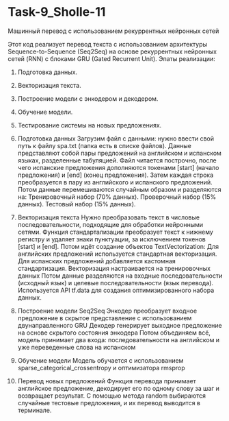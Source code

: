 # Task-9_Sholle-11
Машинный перевод с использованием рекуррентных нейронных сетей

Этот код реализует перевод текста с использованием архитектуры Sequence-to-Sequence (Seq2Seq) на основе рекуррентных нейронных сетей (RNN) с блоками GRU (Gated Recurrent Unit). 
Эпаты реализации:
1. Подготовка данных.
2. Векторизация текста.
3. Построение модели с энкодером и декодером.
4. Обучение модели.
5. Тестирование системы на новых предложениях.

 1. Подготовка данных
Загрузим файл с данными: нужно ввести свой путь к файлу spa.txt (папка есть в списке файлов).
Данные представляют собой пары предложений на английском и испанском языках, разделенные табуляцией.
Файл читается построчно, после чего испанские предложения дополняются токенами [start] (начало предложения) и [end] (конец предложения).
Затем каждая строка преобразуется в пару из английского и испанского предложений.
Потом данные перемешиваются случайным образом и разделяются на:
Тренировочный набор (70% данных).
Проверочный набор (15% данных).
Тестовый набор (15% данных).

 3. Векторизация текста
Нужно преобразовать текст в числовые последовательности, подходящие для обработки нейронными сетями.
Функция стандартализации преобразует текст к нижнему регистру и удаляет знаки пунктуации, за исключением токенов [start] и [end].
Потом идёт создание объектов TextVectorization:
Для английских предложений используется стандартная векторизация.
Для испанских предложений добавляется кастомная стандартизация.
Векторизация настраивается на тренировочных данных
Потом данные разделяются на входные последовательности (исходный язык) и целевые последовательности (язык перевода).
Используется API tf.data для создания оптимизированного набора данных.

 4. Построение модели Seq2Seq
Энкодер преобразует входное предложение в скрытое представление с использованием двунаправленного GRU
Декодер генерирует выходное предложение на основе скрытого состояния энкодера
Потом объединяем всё, модель принимает два входа: последовательности на английском и уже переведенные слова на испанском

 5. Обучение модели
Модель обучается с использованием sparse_categorical_crossentropy и оптимизатора rmsprop

 6. Перевод новых предложений
Функция перевода принимает английское предложение, декодирует его по одному слову за шаг и возвращает результат.
С помощью метода random выбираются случайные тестовые предложения, и их перевод выводится в терминале.
